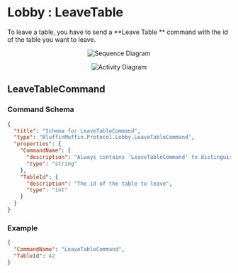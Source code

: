 # Lobby : LeaveTable

To leave a table, you have to send a **Leave Table ** command with the id of the table you want to leave.

<p align=center><img src="https://github.com/Ericmas001/BluffinMuffin.Protocol/blob/master/Documentation/Sequences/BluffinMuffin.Protocol.Lobby.LeaveTableCommand.png" alt="Sequence Diagram"></p>

<p align=center><img src="https://github.com/Ericmas001/BluffinMuffin.Protocol/blob/master/Documentation/Activities/BluffinMuffin.Protocol.Lobby.LeaveTableCommand.png" alt="Activity Diagram"></p>

## LeaveTableCommand

### Command Schema

```json
{
  "title": "Schema for LeaveTableCommand",
  "type": "BluffinMuffin.Protocol.Lobby.LeaveTableCommand",
  "properties": {
    "CommandName": {
      "description": "Always contains 'LeaveTableCommand' to distinguish the command from others.",
      "type": "string"
    },
    "TableId": {
      "description": "The id of the table to leave",
      "type": "int"
    }
  }
}
```

### Example

```json
{
  "CommandName": "LeaveTableCommand",
  "TableId": 42
}
```


